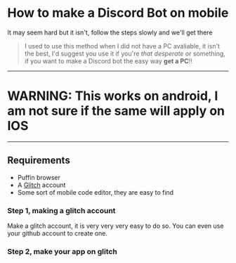 # How to make a Discord Bot on mobile

It may seem hard but it isn't, follow the steps slowly and we'll get there 

> I used to use this method when I did not have a PC avaliable, it isn't the best, I'd suggest you use it if you're *that desperate* or something, if you want to make a Discord bot the easy way **get a PC**!!

---
# WARNING: This works on android, I am not sure if the same will apply on IOS
---

## Requirements 
* Puffin browser
* A [Glitch](https://glitch.com) account
* Some sort of mobile code editor, they are easy to find

### Step 1, making a glitch account
Make a glitch account, it is very very very easy to do so. You can even use your github account to create one.

### Step 2, make your app on glitch
